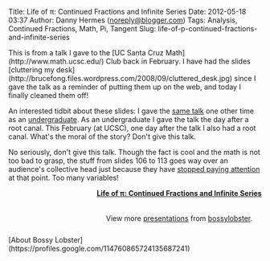 Title: Life of π: Continued Fractions and Infinite Series
Date: 2012-05-18 03:37
Author: Danny Hermes (noreply@blogger.com)
Tags: Analysis, Continued Fractions, Math, Pi, Tangent
Slug: life-of-p-continued-fractions-and-infinite-series

<p>
This is from a talk I gave to the [UC Santa Cruz
Math](http://www.math.ucsc.edu/) Club back in February. I have had the
slides [cluttering my
desk](http://brucefong.files.wordpress.com/2008/09/cluttered_desk.jpg)
since I gave the talk as a reminder of putting them up on the web, and
today I finally cleaned them off!   
  
An interested tidbit about these slides: I gave the [same
talk](http://www.math.lsa.umich.edu/mathclub/fall2008/103008.pdf) one
other time as an
[undergraduate](http://www.math.lsa.umich.edu/mathclub/). As an
undergraduate I gave the talk the day after a root canal. This February
(at UCSC), one day after the talk I also had a root canal. What's the
moral of the story? Don't give this talk.   
  
No seriously, don't give this talk. Though the fact is cool and the math
is not too bad to grasp, the stuff from slides 106 to 113 goes way over
an audience's collective head just because they have [stopped paying
attention](http://ellay2013.files.wordpress.com/2009/09/sleeping_in_class.jpg)
at that point. Too many variables!   
  
<center>
<div id="__ss_12977566" style="width: 680px;">

**[Life of π: Continued Fractions and Infinite
Series](http://www.slideshare.net/bossylobster/life-of-continued-fractions-and-infinite-series "Life of π: Continued Fractions and Infinite Series")**
<div style="padding: 5px 0 12px;">

View more [presentations](http://www.slideshare.net/) from
[bossylobster](http://www.slideshare.net/bossylobster).

</div>

</div>

</center>
[About Bossy Lobster](https://profiles.google.com/114760865724135687241)
</p>


